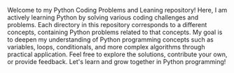 Welcome to my Python Coding Problems and Leaning repository! Here, I am actively learning Python by solving various coding challenges and problems. 
Each directory in this repository corresponds to a different concepts, containing Python problems related to that concepts. 
My goal is to deepen my understanding of Python programming concepts such as variables, loops, conditionals, and more complex algorithms through practical application. 
Feel free to explore the solutions, contribute your own, or provide feedback. Let's learn and grow together in Python programming!
